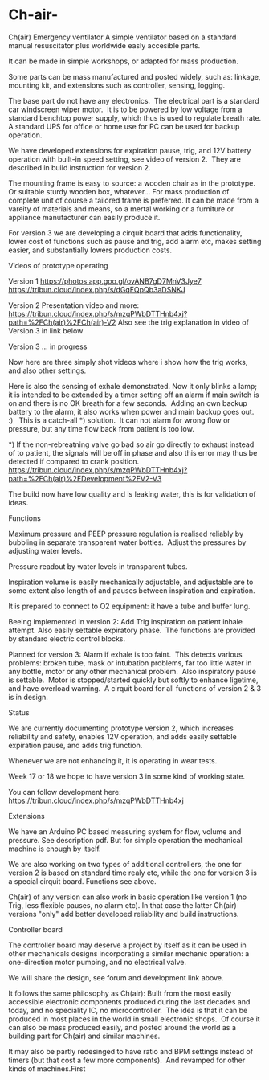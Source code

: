 # Ch-air-
Ch(air) Emergency ventilator
A simple ventilator based on a standard manual resuscitator plus worldwide easly accesible parts.

It can be made in simple workshops, or adapted for mass production.

Some parts can be mass manufactured and posted widely, such as: linkage, mounting kit, and extensions such as controller, sensing, logging.

The base part do not have any electronics.  The electrical part is a standard car windscreen wiper motor.  It is to be powered by low voltage from a standard benchtop power supply, which thus is used to regulate breath rate. A standard UPS for office or home use for PC can be used for backup operation.

We have developed extensions for expiration pause, trig, and 12V battery operation with built-in speed setting, see video of version 2.  They are described in build instruction for version 2.

The mounting frame is easy to source: a wooden chair as in the prototype.  Or suitable sturdy wooden box, whatever... For mass production of complete unit of course a tailored frame is preferred.
It can be made from a vareity of materials and means, so a mertal working or a furniture or appliance manufacturer can easily produce it.

For version 3 we are developing a cirquit board that adds functionality, lower cost of functions such as pause and trig, add alarm etc, makes setting easier, and substantially lowers production costs.

Videos of prototype operating

Version 1
https://photos.app.goo.gl/ovANB7gD7MnV3Jye7
https://tribun.cloud/index.php/s/dGqFQpQb3aDSNKJ


Version 2
Presentation video and more: https://tribun.cloud/index.php/s/mzqPWbDTTHnb4xj?path=%2FCh(air)%2FCh(air)-V2 
Also see the trig explanation in video of Version 3 in link below

Version 3
... in progress

Now here are three simply shot videos where i show how the trig works, and also other settings.

Here is also the sensing of exhale demonstrated. Now it only blinks a lamp; it is intended to be extended by a timer setting off an alarm if main switch is on and there is no OK breath for a few seconds.  Adding an own backup battery to the alarm, it also works when power and main backup goes out.  :)   This is a catch-all *) solution.  It can not alarm for wrong flow or pressure, but any time flow back from patient is too low.

*) If the non-rebreatning valve go bad so air go directly to exhaust instead of to patient, the signals will be off in phase and also this error may thus be detected if compared to crank position. https://tribun.cloud/index.php/s/mzqPWbDTTHnb4xj?path=%2FCh(air)%2FDevelopment%2FV2-V3 

The build now have low quality and is leaking water, this is for validation of ideas.

Functions

Maximum pressure and PEEP pressure regulation is realised reliably by bubbling in separate transparent water bottles.  Adjust the pressures by adjusting water levels.

Pressure readout by water levels in transparent tubes.

Inspiration volume is easily mechanically adjustable, and adjustable are to some extent also length of and pauses between inspiration and expiration.

It is prepared to connect to O2 equipment: it have a tube and buffer lung.

Beeing implemented in version 2: Add Trig inspiration on patient inhale attempt. Also easily settable expiratory phase.  The functions are provided by standard electric control blocks.

Planned for version 3: Alarm if exhale is too faint.  This detects various problems: broken tube, mask or intubation problems, far too little water in any bottle, motor or any other mechanical problem.  Also inspiratory pause is settable.  Motor is stopped/started quickly but softly to enhance ligetime, and have overload warning.  A cirquit board for all functions of version 2 & 3 is in design.

Status

We are currently documenting prototype version 2, which increases reliability and safety, enables 12V operation, and adds easily settable expiration pause, and adds trig function.

Whenever we are not enhancing it, it is operating in wear tests.

Week 17 or 18 we hope to have version 3 in some kind of working state.

You can follow development here:
https://tribun.cloud/index.php/s/mzqPWbDTTHnb4xj



Extensions

We have an Arduino PC based measuring system for flow, volume and pressure. See description pdf. But for simple operation the mechanical machine is enough by itself.

We are also working on two types of additional controllers, the one for version 2 is based on standard time realy etc, while the one for version 3 is a special cirquit board. Functions see above.

Ch(air) of any version can also work in basic operation like version 1 (no Trig, less flexible pauses, no alarm etc). In that case the latter Ch(air) versions "only" add better developed reliability and build instructions.

Controller board

The controller board may deserve a project by itself as it can be used in other mechanicals designs incorporating a similar mechanic operation: a one-direction motor pumping, and no electrical valve. 

We will share the design, see forum and development link above.

It follows the same philosophy as Ch(air): Built from the most easily accessible electronic components produced during the last decades and today, and no speciality IC, no microcontroller.  The idea is that it can be produced in most places in the world in small electronic shops.  Of course it can also be mass produced easily, and posted around the world as a building part for Ch(air) and similar machines.

It may also be partly redesinged to have ratio and BPM settings instead of timers (but that cost a few more components).  And revamped for other kinds of machines.First 
